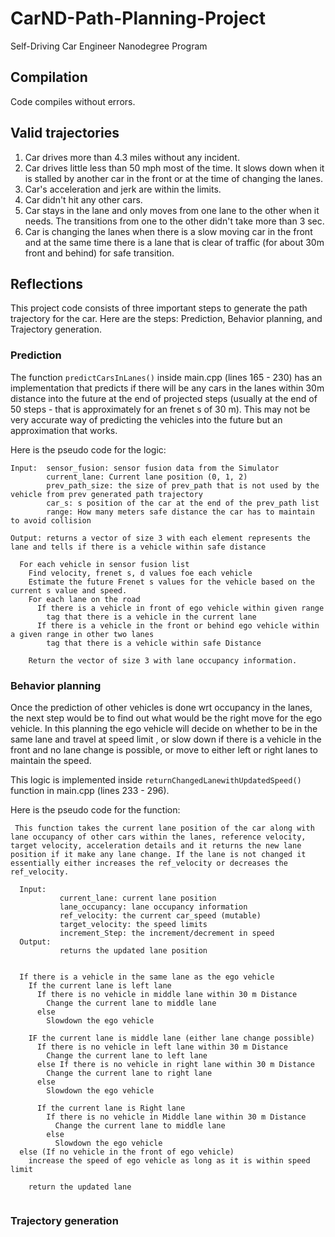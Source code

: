# CarND-Path-Planning-Project
Self-Driving Car Engineer Nanodegree Program
## Compilation
Code compiles without errors.

## Valid trajectories
1. Car drives more than 4.3 miles without any incident.
2. Car drives little less than 50  mph most of the time. It slows down when it is stalled by another car in the front or at the time of changing the lanes.
3. Car's acceleration and jerk are within the limits.
4. Car didn't hit any other cars.
5. Car stays in the lane and only moves from one lane to the other when it needs. The transitions from one to the other didn't take more than 3 sec.
6. Car is changing the lanes when there is a slow moving car in the front and at the same time there is a lane that is clear of traffic (for about 30m front and behind) for safe transition.

## Reflections

This project code consists of three important steps to generate the path trajectory for the car. Here are the steps: Prediction, Behavior planning, and Trajectory generation.

### Prediction
The function `predictCarsInLanes()` inside main.cpp (lines 165 - 230) has an implementation that predicts if there will be any cars in the lanes within 30m distance into the future at the end of projected steps (usually at the end of 50 steps - that is approximately for an frenet s of 30 m). This may not be very accurate way of predicting the vehicles into the future but an approximation that works.

Here is the pseudo code for the logic:
```
Input:  sensor_fusion: sensor fusion data from the Simulator
        current_lane: Current lane position (0, 1, 2)
        prev_path_size: the size of prev_path that is not used by the vehicle from prev generated path trajectory
        car_s: s position of the car at the end of the prev_path list
        range: How many meters safe distance the car has to maintain to avoid collision

Output: returns a vector of size 3 with each element represents the lane and tells if there is a vehicle within safe distance
```

```
  For each vehicle in sensor fusion list
    Find velocity, frenet s, d values foe each vehicle
    Estimate the future Frenet s values for the vehicle based on the current s value and speed.
    For each lane on the road
      If there is a vehicle in front of ego vehicle within given range
        tag that there is a vehicle in the current lane
      If there is a vehicle in the front or behind ego vehicle within a given range in other two lanes
        tag that there is a vehicle within safe Distance

    Return the vector of size 3 with lane occupancy information.

```


### Behavior planning
Once the prediction of other vehicles is done wrt occupancy in the lanes, the next step would be to find out what would be the right move for the ego vehicle. In this planning the ego vehicle will decide on whether to be in the same lane and travel at speed limit , or slow down if there is a vehicle in the front and no lane change is possible, or move to either left or right lanes to maintain the speed.

This logic is implemented inside `returnChangedLanewithUpdatedSpeed()` function in main.cpp (lines 233 - 296).

Here is the pseudo code for the function:

```
 This function takes the current lane position of the car along with lane occupancy of other cars within the lanes, reference velocity, target velocity, acceleration details and it returns the new lane position if it make any lane change. If the lane is not changed it essentially either increases the ref_velocity or decreases the ref_velocity.

  Input:
           current_lane: current lane position
           lane_occupancy: lane occupancy information
           ref_velocity: the current car_speed (mutable)
           target_velocity: the speed limits
           increment_Step: the increment/decrement in speed
  Output:
           returns the updated lane position
```

```

  If there is a vehicle in the same lane as the ego vehicle
    If the current lane is left lane
      If there is no vehicle in middle lane within 30 m Distance
        Change the current lane to middle lane
      else
        Slowdown the ego vehicle

    IF the current lane is middle lane (either lane change possible)
      If there is no vehicle in left lane within 30 m Distance
        Change the current lane to left lane
      else If there is no vehicle in right lane within 30 m Distance
        Change the current lane to right lane
      else
        Slowdown the ego vehicle

      If the current lane is Right lane
        If there is no vehicle in Middle lane within 30 m Distance
          Change the current lane to middle lane
        else
          Slowdown the ego vehicle
  else (If no vehicle in the front of ego vehicle)
    increase the speed of ego vehicle as long as it is within speed limit

    return the updated lane
    
```

### Trajectory generation
